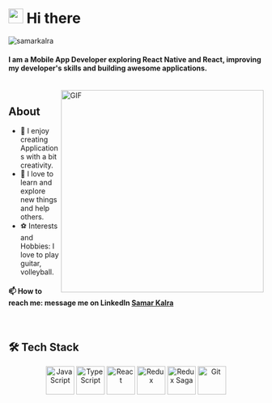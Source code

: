 # <img src="https://github.com/TheDudeThatCode/TheDudeThatCode/blob/master/Assets/Hi.gif" width="29px"> Hi there&nbsp;

<p align="left"> <img src="https://komarev.com/ghpvc/?username=samarkalra" alt="samarkalra" /> </p>

#### I am a Mobile App Developer exploring React Native and React, improving my developer's skills and building awesome applications.
 <br>
<img align="right" alt="GIF" src="https://media.giphy.com/media/QHE5gWI0QjqF2/giphy.gif" width="400px" />

##  About
- 🎨  I enjoy creating Applications with a bit creativity. 
- 🌱  I love to learn and explore new things and help others. 
- ⚽  Interests and Hobbies: I love to play guitar, volleyball.

#### 📫  How to reach me: message me on LinkedIn [Samar Kalra](https://in.linkedin.com/in/samar-kalra)

<br>

##  🛠 Tech Stack

<p align="center"> <img src="https://raw.githubusercontent.com/gilbarbara/logos/master/logos/javascript.svg" alt="JavaScript" width="56" height="56"/> <img src="https://raw.githubusercontent.com/gilbarbara/logos/master/logos/typescript-icon.svg" alt="TypeScript" width="56" height="56"/> <img src="https://raw.githubusercontent.com/gilbarbara/logos/master/logos/react.svg" alt="React" width="56" height="56"/> <img src="https://raw.githubusercontent.com/gilbarbara/logos/master/logos/redux.svg" alt="Redux" width="56" height="56"/> <img src="https://raw.githubusercontent.com/gilbarbara/logos/master/logos/redux-saga.svg" alt="Redux Saga" width="56" height="56"/> <img src="https://raw.githubusercontent.com/gilbarbara/logos/master/logos/git-icon.svg" alt="Git" width="56" height="56"/> <!--<img src="https://raw.githubusercontent.com/gilbarbara/logos/master/logos/c.svg" alt="c" width="56" height="56"/> <img src="https://raw.githubusercontent.com/gilbarbara/logos/master/logos/c-plusplus.svg" alt="cplusplus" width="56" height="56"/>

<br>

## Let's Connect🙌:
<div align="center">
<a href="https://github.com/samarkalra" target="_blank">
<img src=https://img.shields.io/badge/github-%2324292e.svg?&style=for-the-badge&logo=github&logoColor=white alt=github style="margin-bottom: 5px;" />
</a>
 
<a href="https://in.linkedin.com/in/samar-kalra" target="_blank">
<img src=https://img.shields.io/badge/linkedin-%231E77B5.svg?&style=for-the-badge&logo=linkedin&logoColor=white alt=linkedin style="margin-bottom: 5px;" />
</a>
 
<a href="https://expo.dev/@samarkalra?tab=snacks" target="_blank">
<img src="https://img.shields.io/badge/expo-%23FFFFFF?&style=for-the-badge&logo=expo&logoColor=black" alt=expo style="margin-bottom: 5px;" />
</a>
</div> 
